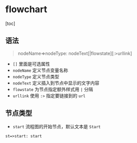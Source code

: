 # flowchart

[toc]

## 语法

> nodeName=>nodeType: nodeText[|flowstate][:>urllink]

- `[]` 里面是可选属性
- `nodeName` 定义节点变量名称
- `nodeType` 定义节点类型
- `nodeText` 定义插入到节点中显示的文字内容
- `flowstate` 为节点指定额外样式用 `|` 分隔
- `urllink` 使用 `:>` 指定要链接到的 `url`

## 节点类型

- `start` 流程图的开始节点，默认文本是 `Start`

```flow
st=>start: start
```
